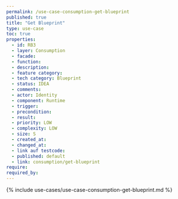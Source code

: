 ```yaml
---
permalink: /use-case-consumption-get-blueprint
published: true
title: "Get Blueprint"
type: use-case
toc: true
properties:
  - id: RB3
  - layer: Consumption
  - facade:
  - function:
  - description:
  - feature category:
  - tech category: Blueprint
  - status: IDEA
  - comments:
  - actor: Identity
  - component: Runtime
  - trigger:
  - precondition:
  - result:
  - priority: LOW
  - complexity: LOW
  - size: S
  - created_at:
  - changed_at:
  - link auf testcode:
  - published: default
  - link: consumption/get-blueprint
require:
required_by:
---
```


{% include use-cases/use-case-consumption-get-blueprint.md %}
